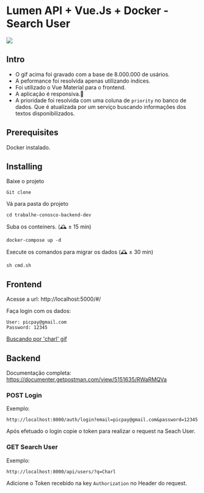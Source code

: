 
  # Lumen API + Vue.Js + Docker - Search User

  ![](https://dzwonsemrish7.cloudfront.net/items/0c062c2b400K173M2q1G/Screen%20Recording%202018-09-26%20at%2012.54%20AM.gif?v=47303fe3)

  ## Intro

  - O gif acima foi gravado com a base de 8.000.000 de usários.
  - A peformance foi resolvida apenas utilizando indices.
  - Foi utilizado o Vue Material para o frontend.
  - A aplicação é responsiva.📱
  - A prioridade foi resolvida com uma coluna de `priority` no banco de dados. Que é atualizada por um serviço buscando informações dos textos disponibilizados.

  ## Prerequisites

  Docker instalado.


  ## Installing

  Baixe o projeto

  ```
  Git clone 
  ```

  Vá para pasta do projeto

  ```
  cd trabalhe-conosco-backend-dev
  ```

  Suba os conteiners. (🕰 ± 15 min)

  ```
  docker-compose up -d
  ```

  Execute os comandos para migrar os dados (🕰 ± 30 min)

  ```
  sh cmd.sh
  ```

  ## Frontend

  Acesse a url: http://localhost:5000/#/

  Faça login com os dados:

  ```
  User: picpay@gmail.com
  Password: 12345
  ```

  [Buscando por 'charl' gif](https://dzwonsemrish7.cloudfront.net/items/230C0s0F0U3G1M1J2q15/Screen%20Recording%202018-09-26%20at%2001.00%20AM.gif?v=3ce63476)

  ## Backend

  Documentação completa:
  https://documenter.getpostman.com/view/5151635/RWaRMQVa

  ### POST Login

  Exemplo:
  ```
  http://localhost:8000/auth/login?email=picpay@gmail.com&password=12345
  ```

  Após efetuado o login copie o token para realizar o request na Seach User.

  ### GET Search User

  Exemplo:
  ```
  http://localhost:8000/api/users/?q=Charl
  ```

  Adicione o Token recebido na key `Authorization` no Header do request.



